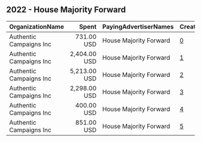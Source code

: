 ## 2022 - House Majority Forward 
|OrganizationName|Spent|PayingAdvertiserNames|CreativeUrls|Impressions|Genders|AgeBrackets|CountryCodes|BillingAddresses|CandidateBallotInformation|
|:---|---:|:---|:---|---:|:---|:---|:---|:---|:---|
|Authentic Campaigns Inc|731.00 USD|House Majority Forward|[0](https://www.snap.com/political-ads/asset/b4b423411e0931a5ed7e51a979cedd0771d57117f68d9e102c834f9f67cd0d00?mediaType=mp4)|25,704|FEMALE|18-30|united states|"1211 Connecticut Ave,Washington,20036,US"||
|Authentic Campaigns Inc|2,404.00 USD|House Majority Forward|[1](https://www.snap.com/political-ads/asset/d6b85967f6dea678aa23b25780c6fbdaa1c2ec18de6b3b2b028a5a6aec6adc93?mediaType=mp4)|99,966|FEMALE|18-30|united states|"1211 Connecticut Ave,Washington,20036,US"||
|Authentic Campaigns Inc|5,213.00 USD|House Majority Forward|[2](https://www.snap.com/political-ads/asset/fa6c9e1b22bd33a968c1d08afb1d74522c9d9f6cc874fc803eed9832aa141a6c?mediaType=mp4)|236,099|FEMALE|18-30|united states|"1211 Connecticut Ave,Washington,20036,US"||
|Authentic Campaigns Inc|2,298.00 USD|House Majority Forward|[3](https://www.snap.com/political-ads/asset/b69e00953af4a5756e1edc6e6420afc8ddf4f22d5b84e61535291bb61ff7b4d1?mediaType=mp4)|114,934|FEMALE|18-30|united states|"1211 Connecticut Ave,Washington,20036,US"||
|Authentic Campaigns Inc|400.00 USD|House Majority Forward|[4](https://www.snap.com/political-ads/asset/39dd1375e35a2ed52d2c32b91ca72afa16b11525ff505263a59547bb805d4584?mediaType=mp4)|13,838|FEMALE|18-30|united states|"1211 Connecticut Ave,Washington,20036,US"||
|Authentic Campaigns Inc|851.00 USD|House Majority Forward|[5](https://www.snap.com/political-ads/asset/78ade5543a73bf51f1882aa85cb779df97cfc942013351b5b1a558c3018bfe43?mediaType=mp4)|39,330|FEMALE|18-30|united states|"1211 Connecticut Ave,Washington,20036,US"||
